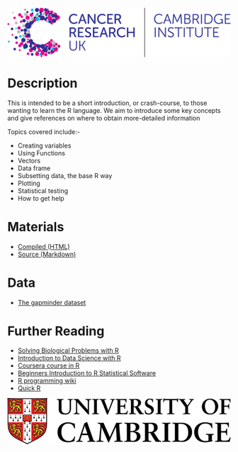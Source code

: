 ![](images/CRUK_CAMBRIDGE_I_Pos_RGB_300.jpg)


# Description

This is intended to be a short introduction, or crash-course, to those wanting to learn the R language. We aim to introduce some key concepts and give references on where to obtain more-detailed information

Topics covered include:- 

- Creating variables
- Using Functions
- Vectors
- Data frame
- Subsetting data, the base R way
- Plotting 
- Statistical testing
- How to get help

# Materials

- [Compiled (HTML)](notes.nb.html)
- [Source (Markdown)](notes.Rmd)

# Data

- [The gapminder dataset](gapminder.csv)

# Further Reading

- [Solving Biological Problems with R](http://cambiotraining.github.io/r-intro/)
- [Introduction to Data Science with R](http://shop.oreilly.com/product/0636920034834.do)
- [Coursera course in R](http://blog.revolutionanalytics.com/2012/12/coursera-videos.html)
- [Beginners Introduction to R Statistical Software](http://bitesizebio.com/webinar/20600/beginners-introduction-to-r-statistical-software/)
- [R programming wiki](https://en.wikibooks.org/wiki/R_Programming)
- [Quick R](http://www.statmethods.net/)

![](images/CUni2.jpg)